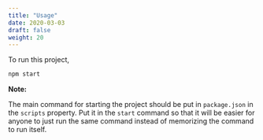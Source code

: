 ```yaml
---
title: "Usage"
date: 2020-03-03
draft: false
weight: 20
---
```


To run this project,

```bash
npm start
```

**Note:**

The main command for starting the project should be put in `package.json`
in the `scripts` property. Put it in the `start` command so that it will
be easier for anyone to just run the same command instead of memorizing
the command to run itself.

